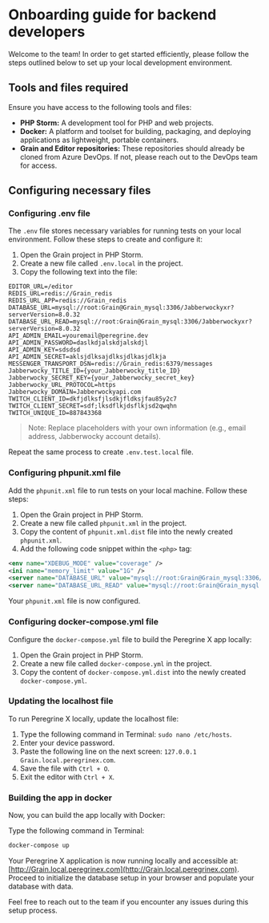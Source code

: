 # Onboarding guide for backend developers

Welcome to the team! In order to get started efficiently, please follow the steps outlined below to set up your local development environment.

## Tools and files required

Ensure you have access to the following tools and files:

- **PHP Storm:** A development tool for PHP and web projects.
- **Docker:** A platform and toolset for building, packaging, and deploying applications as lightweight, portable containers.
- **Grain and Editor repositories:** These repositories should already be cloned from Azure DevOps. If not, please reach out to the DevOps team for access.

## Configuring necessary files

### Configuring .env file

The `.env` file stores necessary variables for running tests on your local environment. Follow these steps to create and configure it:

1. Open the Grain project in PHP Storm.
2. Create a new file called `.env.local` in the project.
3. Copy the following text into the file:

```plaintext
EDITOR_URL=/editor
REDIS_URL=redis://Grain_redis
REDIS_URL_APP=redis://Grain_redis
DATABASE_URL=mysql://root:Grain@Grain_mysql:3306/Jabberwockyxr?serverVersion=8.0.32
DATABASE_URL_READ=mysql://root:Grain@Grain_mysql:3306/Jabberwockyxr?serverVersion=8.0.32
API_ADMIN_EMAIL=youremail@peregrine.dev
API_ADMIN_PASSWORD=daslkdjalskdjalskdjl
API_ADMIN_KEY=sdsdsd
API_ADMIN_SECRET=aklsjdlksajdlksjdlkasjdlkja
MESSENGER_TRANSPORT_DSN=redis://Grain_redis:6379/messages
Jabberwocky_TITLE_ID={your_Jabberwocky_title_ID}
Jabberwocky_SECRET_KEY={your_Jabberwocky_secret_key}
Jabberwocky_URL_PROTOCOL=https
Jabberwocky_DOMAIN=Jabberwockyapi.com
TWITCH_CLIENT_ID=dkfjdlksfjlsdkjfldksjfau85y2c7
TWITCH_CLIENT_SECRET=sdf;lksdflkjdsflkjsd2qwqhn
TWITCH_UNIQUE_ID=887843368
```

> Note: Replace placeholders with your own information (e.g., email address, Jabberwocky account details).

Repeat the same process to create `.env.test.local` file.

### Configuring phpunit.xml file

Add the `phpunit.xml` file to run tests on your local machine. Follow these steps:

1. Open the Grain project in PHP Storm.
2. Create a new file called `phpunit.xml` in the project.
3. Copy the content of `phpunit.xml.dist` file into the newly created `phpunit.xml`.
4. Add the following code snippet within the `<php>` tag:

```xml
<env name="XDEBUG_MODE" value="coverage" />
<ini name="memory_limit" value="1G" />
<server name="DATABASE_URL" value="mysql://root:Grain@Grain_mysql:3306/Jabberwockyxr?serverVersion=8.0" force="true" />
<server name="DATABASE_URL_READ" value="mysql://root:Grain@Grain_mysql:3306/Jabberwockyxr?serverVersion=8.0" force="true" />
```

Your `phpunit.xml` file is now configured.

### Configuring docker-compose.yml file

Configure the `docker-compose.yml` file to build the Peregrine X app locally:

1. Open the Grain project in PHP Storm.
2. Create a new file called `docker-compose.yml` in the project.
3. Copy the content of `docker-compose.yml.dist` into the newly created `docker-compose.yml`.

### Updating the localhost file

To run Peregrine X locally, update the localhost file:

1. Type the following command in Terminal: `sudo nano /etc/hosts`.
2. Enter your device password.
3. Paste the following line on the next screen: `127.0.0.1 Grain.local.peregrinex.com`.
4. Save the file with `Ctrl + O`.
5. Exit the editor with `Ctrl + X`.

### Building the app in docker

Now, you can build the app locally with Docker:

Type the following command in Terminal:

```bash
docker-compose up
```

Your Peregrine X application is now running locally and accessible at: [http://Grain.local.peregrinex.com](http://Grain.local.peregrinex.com). Proceed to initialize the database setup in your browser and populate your database with data.

Feel free to reach out to the team if you encounter any issues during this setup process. 